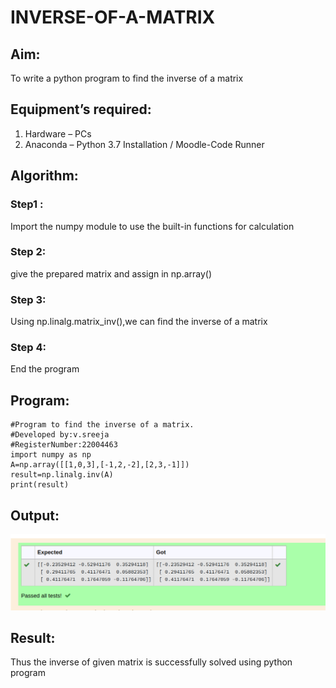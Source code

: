 # INVERSE-OF-A-MATRIX
## Aim:
To write a python program to find the inverse of a matrix
## Equipment’s required:
1. 	Hardware – PCs
2. 	Anaconda – Python 3.7 Installation / Moodle-Code Runner
## Algorithm:
### Step1 : 
Import the numpy module to use the built-in functions for calculation
### Step 2:
give the prepared matrix and assign in np.array() 
### Step 3: 
Using np.linalg.matrix_inv(),we can find the inverse of a matrix
### Step 4: 
End the program

## Program:
```
#Program to find the inverse of a matrix.
#Developed by:v.sreeja
#RegisterNumber:22004463
import numpy as np
A=np.array([[1,0,3],[-1,2,-2],[2,3,-1]])
result=np.linalg.inv(A)
print(result)
```
## Output:
!['output'](Screenshot%20from%202023-01-26%2012-24-05.png)
## Result:
Thus the inverse of given matrix is successfully solved using python program

